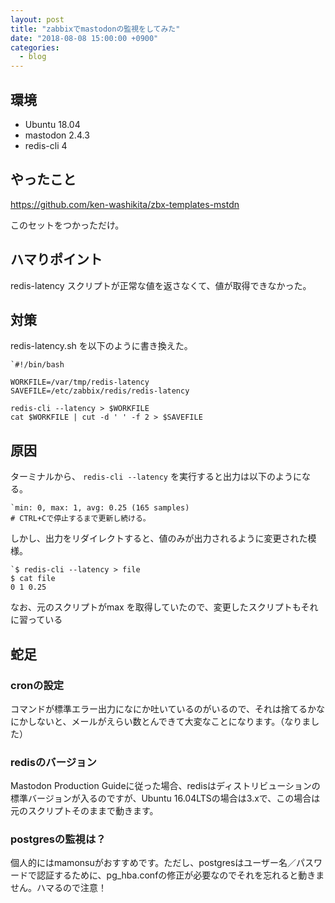 ```yaml
---
layout: post
title: "zabbixでmastodonの監視をしてみた"
date: "2018-08-08 15:00:00 +0900"
categories: 
  - blog
---
```

## 環境

* Ubuntu 18.04
* mastodon 2.4.3
* redis-cli 4

## やったこと

<a href="https://github.com/ken-washikita/zbx-templates-mstdn">https://github.com/ken-washikita/zbx-templates-mstdn  


このセットをつかっただけ。  

## ハマりポイント

redis-latency スクリプトが正常な値を返さなくて、値が取得できなかった。  

## 対策

redis-latency.sh を以下のように書き換えた。  

```
`#!/bin/bash

WORKFILE=/var/tmp/redis-latency
SAVEFILE=/etc/zabbix/redis/redis-latency

redis-cli --latency > $WORKFILE
cat $WORKFILE | cut -d ' ' -f 2 > $SAVEFILE
````

## 原因

ターミナルから、 `redis-cli --latency` を実行すると出力は以下のようになる。  

```
`min: 0, max: 1, avg: 0.25 (165 samples)
# CTRL+Cで停止するまで更新し続ける。
````


しかし、出力をリダイレクトすると、値のみが出力されるように変更された模様。  

```
`$ redis-cli --latency > file
$ cat file
0 1 0.25
````


なお、元のスクリプトがmax を取得していたので、変更したスクリプトもそれに習っている  

## 蛇足
### cronの設定

コマンドが標準エラー出力になにか吐いているのがいるので、それは捨てるかなにかしないと、メールがえらい数とんできて大変なことになります。（なりました）  

### redisのバージョン

Mastodon Production Guideに従った場合、redisはディストリビューションの標準バージョンが入るのですが、Ubuntu 16.04LTSの場合は3.xで、この場合は元のスクリプトそのままで動きます。  

### postgresの監視は？

個人的にはmamonsuがおすすめです。ただし、postgresはユーザー名／パスワードで認証するために、pg_hba.confの修正が必要なのでそれを忘れると動きません。ハマるので注意！  

